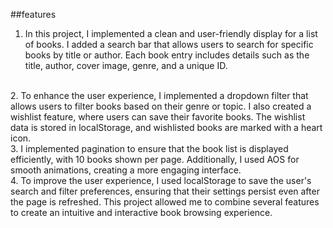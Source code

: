 ##features
<br>
1. In this project, I implemented a clean and user-friendly display for a list of books. I added a search bar that allows users to search for specific books by title or author. Each book entry includes details such as the title, author, cover image, genre, and a unique ID.
<br>
2. To enhance the user experience, I implemented a dropdown filter that allows users to filter books based on their genre or topic. I also created a wishlist feature, where users can save their favorite books. The wishlist data is stored in localStorage, and wishlisted books are marked with a heart icon.
<br>
3. I implemented pagination to ensure that the book list is displayed efficiently, with 10 books shown per page. Additionally, I used AOS for smooth animations, creating a more engaging interface.
<br>
4. To improve the user experience, I used localStorage to save the user's search and filter preferences, ensuring that their settings persist even after the page is refreshed. This project allowed me to combine several features to create an intuitive and interactive book browsing experience.
<br>
